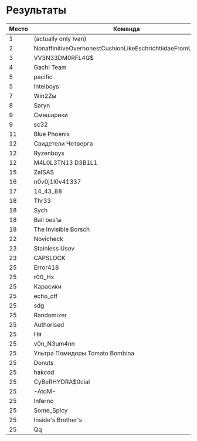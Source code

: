 # Результаты

Место|Команда|Очки
-|-|-
1|(actually only Ivan)|2550
2|NonaffinitiveOverhonestCushionLikeEschrichtiidaeFromUzbekiston|2000
3|VV3N33DM0RFL4G$|1900
4|Gachi Team|1000
5|pacific|750
5|Intelboys|750
7|Win2Zы|650
8|Saryn|550
9|Смешарики|500
9|sc32|500
11|Blue Phoenix|450
12|Свидетели Четверга|400
12|Ryzenboys|400
12|M4L0L3TN13 D3B1L1|400
15|ZaISAS|300
16|n0v0j1l0v41337|250
17|14_43_88|200
18|Thr33|150
18|Sych|150
18|Ball bes'ы|150
18|The Invisible Borsch|150
22|Novicheck|100
23|Stainless Usov|50
23|CAPSLOCK|50
25|Error418|0
25|r00_Hx|0
25|Карасики|0
25|echo_ctf|0
25|sdg|0
25|Randomizer|0
25|Authorised|0
25|Ня|0
25|v0n_N3um4nn|0
25|Ультра Помидоры Tomato Bombina|0
25|Donuts|0
25|hakcod|0
25|CyBeRHYDRA$0cial|0
25|-AtoM-|0
25|Inferno|0
25|Some_Spicy|0
25|Inside's Brother's|0
25|Qq|0

